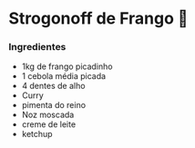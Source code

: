 # Strogonoff de Frango :chicken:

### Ingredientes

* 1kg de frango picadinho 
* 1 cebola média picada 
* 4 dentes de alho 
* Curry 
* pimenta do reino 
* Noz moscada 
* creme de leite 
* ketchup 







